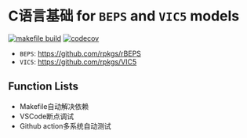 # C语言基础 for `BEPS` and `VIC5` models

[![makefile build](https://github.com/kongdd/hello.c/actions/workflows/makefile-build.yaml/badge.svg)](https://github.com/kongdd/hello.c/actions/workflows/makefile-build.yaml)
[![codecov](https://codecov.io/gh/kongdd/hello.c/branch/master/graph/badge.svg)](https://codecov.io/gh/kongdd/hello.c)

- `BEPS`: <https://github.com/rpkgs/rBEPS>
- `VIC5`: <https://github.com/rpkgs/VIC5>

## Function Lists

- Makefile自动解决依赖
- VSCode断点调试
- Github action多系统自动测试
